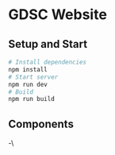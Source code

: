 # GDSC Website
## Setup and Start
```bash
# Install dependencies
npm install
# Start server
npm run dev
# Build
npm run build
```
## Components
-\